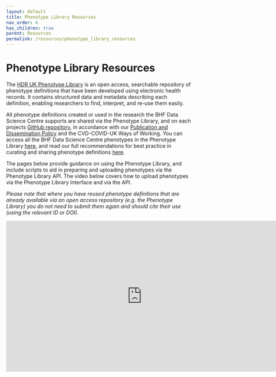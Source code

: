 ```yaml
---
layout: default
title: Phenotype Library Resources
nav_order: 4
has_children: true
parent: Resources
permalink: /resources/phenotype_library_resources
---
```


# Phenotype Library Resources
The <a href="https://phenotypes.healthdatagateway.org/" target="_blank">HDR UK Phenotype Library</a> is an open access, searchable repository of phenotype definitions that have been developed using electronic health records. It contains structured data and metadata describing each definition, enabling researchers to find, interpret, and re-use them easily. 

All phenotype definitions created or used in the research the BHF Data Science Centre supports are shared via the Phenotype Library, and on each projects <a href="https://github.com/bhfdsc" target="_blank">GitHub repository</a>, in accordance with our <a href="https://bhfdatasciencecentre.org/publication-and-dissemination-policy/" target="_blank">Publication and Dissemination Policy</a> and the CVD-COVID-UK Ways of Working. You can access all the BHF Data Science Centre phenotypes in the Phenotype Library <a href="https://phenotypes.healthdatagateway.org/HDRUK/phenotypes/?collections=20" target="_blank">here</a>, and read our full recommendations for best practice in curating and sharing phenotype definitions <a href="https://zenodo.org/records/10209724" target="_blank">here</a>.

The pages below provide guidance on using the Phenotype Library, and include scripts to aid in preparing and uploading phenotypes via the Phenotype Library API. The video below covers how to upload phenotypes via the Phenotype Library Interface and via the API.

_Please note that where you have reused phenotype definitions that are already available via an open access repository (e.g. the Phenotype Library) you do not need to submit them again and should cite their use (using the relevant ID or DOI)._

<iframe width="736" height="410" src="https://www.youtube.com/embed/XnHYqpz6aas" frameborder="0" allow="accelerometer; autoplay; encrypted-media; gyroscope; picture-in-picture" allowfullscreen></iframe>
